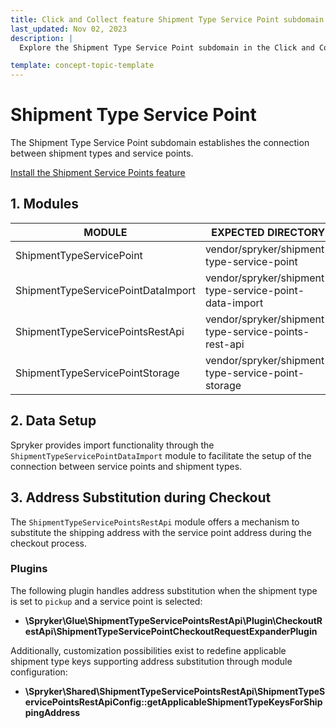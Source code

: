 ```yaml
---
title: Click and Collect feature Shipment Type Service Point subdomain walkthrough
last_updated: Nov 02, 2023
description: |
  Explore the Shipment Type Service Point subdomain in the Click and Collect feature, focusing on the connection between shipment types and service points. Learn how to install the Shipment Service Points feature and set up the necessary modules to establish a seamless integration. Understand the data setup process, leveraging the import functionality provided by the `ShipmentTypeServicePointDataImport` module to create a robust connection between service points and shipment types.

template: concept-topic-template
---
```


# Shipment Type Service Point

The Shipment Type Service Point subdomain establishes the connection between shipment types and service points.

[Install the Shipment Service Points feature](/docs/pbc/all/install-features/{{page.version}}/install-the-shipment-service-points-feature.html)

## 1. Modules

| MODULE                             | EXPECTED DIRECTORY                                      |
|------------------------------------|---------------------------------------------------------|
| ShipmentTypeServicePoint           | vendor/spryker/shipment-type-service-point              |
| ShipmentTypeServicePointDataImport | vendor/spryker/shipment-type-service-point-data-import  |
| ShipmentTypeServicePointsRestApi   | vendor/spryker/shipment-type-service-points-rest-api    |
| ShipmentTypeServicePointStorage    | vendor/spryker/shipment-type-service-point-storage      |

## 2. Data Setup

Spryker provides import functionality through the `ShipmentTypeServicePointDataImport` module to facilitate the setup of the connection between service points and shipment types.

## 3. Address Substitution during Checkout

The `ShipmentTypeServicePointsRestApi` module offers a mechanism to substitute the shipping address with the service point address during the checkout process.

### Plugins

The following plugin handles address substitution when the shipment type is set to `pickup` and a service point is selected:

- **\Spryker\Glue\ShipmentTypeServicePointsRestApi\Plugin\CheckoutRestApi\ShipmentTypeServicePointCheckoutRequestExpanderPlugin**

Additionally, customization possibilities exist to redefine applicable shipment type keys supporting address substitution through module configuration:

- **\Spryker\Shared\ShipmentTypeServicePointsRestApi\ShipmentTypeServicePointsRestApiConfig::getApplicableShipmentTypeKeysForShippingAddress**

